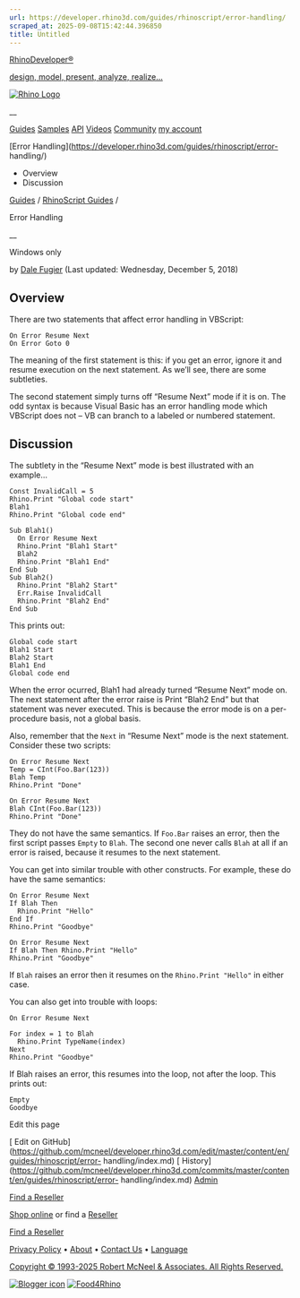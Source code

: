 ```yaml
---
url: https://developer.rhino3d.com/guides/rhinoscript/error-handling/
scraped_at: 2025-09-08T15:42:44.396850
title: Untitled
---
```


[RhinoDeveloper®](/)

[design, model, present, analyze, realize...](/)

[![Rhino Logo](https://developer.rhino3d.com/images/rhinodevlogo.png)](/)

__

[Guides](https://developer.rhino3d.com/guides)
[Samples](https://developer.rhino3d.com/samples)
[API](https://developer.rhino3d.com/api)
[Videos](https://developer.rhino3d.com/videos)
[Community](https://discourse.mcneel.com/c/rhino-developer) [my account
](https://www.rhino3d.com/my-account/ "Manage your account, licenses, and
teams")

[Error Handling](https://developer.rhino3d.com/guides/rhinoscript/error-
handling/)

  * Overview
  * Discussion

[Guides](https://developer.rhino3d.com/en/guides/) / [RhinoScript
Guides](https://developer.rhino3d.com/en/guides/rhinoscript/) /

Error Handling

__

Windows only

by [Dale Fugier](https://discourse.mcneel.com/u/dale/) (Last updated:
Wednesday, December 5, 2018)

## Overview

There are two statements that affect error handling in VBScript:

    
    
    On Error Resume Next
    On Error Goto 0
    

The meaning of the first statement is this: if you get an error, ignore it and
resume execution on the next statement. As we’ll see, there are some
subtleties.

The second statement simply turns off “Resume Next” mode if it is on. The odd
syntax is because Visual Basic has an error handling mode which VBScript does
not – VB can branch to a labeled or numbered statement.

## Discussion

The subtlety in the “Resume Next” mode is best illustrated with an example…

    
    
    Const InvalidCall = 5
    Rhino.Print "Global code start"
    Blah1
    Rhino.Print "Global code end"
    
    Sub Blah1()
      On Error Resume Next
      Rhino.Print "Blah1 Start"
      Blah2
      Rhino.Print "Blah1 End"
    End Sub
    Sub Blah2()
      Rhino.Print "Blah2 Start"       
      Err.Raise InvalidCall
      Rhino.Print "Blah2 End"
    End Sub
    

This prints out:

    
    
    Global code start
    Blah1 Start
    Blah2 Start
    Blah1 End
    Global code end
    

When the error ocurred, Blah1 had already turned “Resume Next” mode on. The
next statement after the error raise is Print “Blah2 End” but that statement
was never executed. This is because the error mode is on a per-procedure
basis, not a global basis.

Also, remember that the `Next` in “Resume Next” mode is the next statement.
Consider these two scripts:

    
    
    On Error Resume Next
    Temp = CInt(Foo.Bar(123))
    Blah Temp
    Rhino.Print "Done"
    
    On Error Resume Next
    Blah CInt(Foo.Bar(123))
    Rhino.Print "Done"
    

They do not have the same semantics. If `Foo.Bar` raises an error, then the
first script passes `Empty` to `Blah`. The second one never calls `Blah` at
all if an error is raised, because it resumes to the next statement.

You can get into similar trouble with other constructs. For example, these do
have the same semantics:

    
    
    On Error Resume Next
    If Blah Then
      Rhino.Print "Hello"
    End If
    Rhino.Print "Goodbye"
    
    On Error Resume Next
    If Blah Then Rhino.Print "Hello"
    Rhino.Print "Goodbye"
    

If `Blah` raises an error then it resumes on the `Rhino.Print "Hello"` in
either case.

You can also get into trouble with loops:

    
    
    On Error Resume Next
    
    For index = 1 to Blah
      Rhino.Print TypeName(index)
    Next
    Rhino.Print "Goodbye"
    

If Blah raises an error, this resumes into the loop, not after the loop. This
prints out:

    
    
    Empty
    Goodbye
    

Edit this page

[ Edit on
GitHub](https://github.com/mcneel/developer.rhino3d.com/edit/master/content/en/guides/rhinoscript/error-
handling/index.md) [
History](https://github.com/mcneel/developer.rhino3d.com/commits/master/content/en/guides/rhinoscript/error-
handling/index.md) [ Admin](https://developer.rhino3d.com/admin)

[Find a Reseller](https://www.rhino3d.com/sales)

[Shop online](https://www.rhino3d.com/store) or find a
[Reseller](https://www.rhino3d.com/sales)

[Find a Reseller](https://www.rhino3d.com/sales)

[Privacy Policy](https://www.rhino3d.com/privacy) •
[About](https://www.rhino3d.com/mcneel/about) • [Contact
Us](https://www.rhino3d.com/mcneel/contact) • [
Language](https://www.rhino3d.com/language "Change to a different region or
language")

[Copyright © 1993-2025 Robert McNeel & Associates. All Rights
Reserved.](https://www.rhino3d.com/mcneel/about)

[](https://www.facebook.com/McNeelRhinoceros/)
[](https://twitter.com/bobmcneel) [](https://www.linkedin.com/groups/75313/)
[](https://www.youtube.com/user/RhinoGuide/videos) [](https://vimeo.com/rhino)
[![Blogger
icon](https://developer.rhino3d.com/images/blogger.svg)](http://blog.rhino3d.com/)
[![Food4Rhino](https://developer.rhino3d.com/images/f4r_icon_01.svg)](https://www.food4rhino.com)

